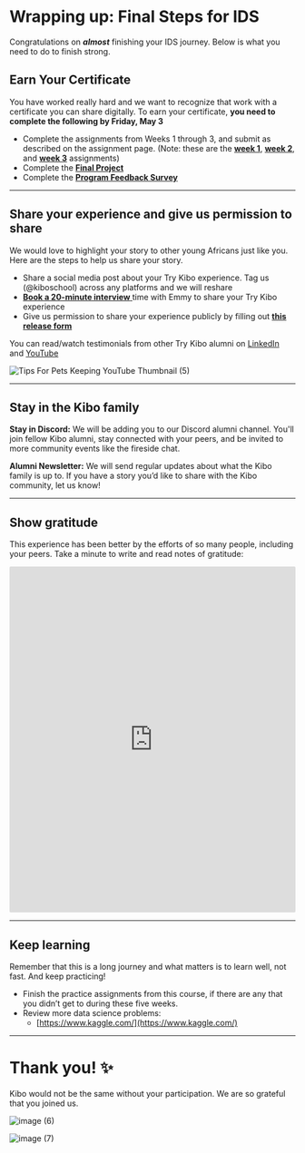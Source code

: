 # Wrapping up: Final Steps for IDS
Congratulations on **_almost_** finishing your IDS journey. Below is what you need to do to finish strong.

## Earn Your Certificate
You have worked really hard and we want to recognize that work with a certificate you can share digitally. To earn your certificate, **you need to complete the following by Friday, May 3**

- Complete the assignments from Weeks 1 through 3, and submit as described on the assignment page. (Note: these are the **[week 1](./intro-to-data/assignment.md)**, **[week 2](./databases-and-sql/assignment.md)**, and **[week 3](./data-visualization/assignment.md)** assignments)
- Complete the **[Final Project](https://lms.kibo.school/course/tkid_tk11/week_5_final_project_and_wrap_up/final_project_and_wrap_up)**
- Complete the <a href="https://forms.gle/83aiK13VoM4yptok6" target="_blank">**Program Feedback Survey**</a>

---

<!-- ## Study computer science at Kibo in 2024

![Mar 2023 Degree Promo - Twitter (1)](/images/1.png)

From software engineering and product management to data science and academia, your professional options with computer science are virtually limitless. 

If you would like to build a career of impact as a world-class technologist at Kibo, learn more and indicate your interest here <a href="https://kibo.school/degree/" target="_blank">here </a>

Application opens in 2024! -->


## Share your experience and give us permission to share

We would love to highlight your story to other young Africans just like you. Here are the steps to help us share your story.

- Share a social media post about your Try Kibo experience. Tag us (@kiboschool) across any platforms and we will reshare 
- <a href="https://calendly.com/emeka-11/try-kibo-interview" target = "_blank">**Book a 20-minute interview** </a> time with Emmy to share your Try Kibo experience 
- Give us permission to share your experience publicly by filling out **[this release form](https://kibo-school.typeform.com/release-form)**

You can read/watch testimonials from other Try Kibo alumni on <a href="https://www.linkedin.com/posts/aziz-chebil-5743731b7_kibo-onlinelearning-africa-activity-7044623279298351105-FyBw?" target = "_blank">LinkedIn</a> and <a href="https://www.youtube.com/watch?v=f7araLLjUWo&list=PLEApm5XV23vX9E6diwGxZKqVReU8-0Q-9" target = "_blank">YouTube </a>

![Tips For Pets Keeping YouTube Thumbnail (5)](/images/2.png)

---

## Stay in the Kibo family

**Stay in Discord:** We will be adding you to our Discord alumni channel. You'll join fellow Kibo alumni, stay connected with your peers, and be invited to more community events like the fireside chat.

**Alumni Newsletter:** We will send regular updates about what the Kibo family is up to. If you have a story you’d like to share with the Kibo community, let us know!

---

## Show gratitude

This experience has been better by the efforts of so many people, including your peers. Take a minute to write and read notes of gratitude:

<div style="border:1px solid rgba(0,0,0,0.1);border-radius:2px;box-sizing:border-box;overflow:hidden;position:relative;width:100%;background:#F4F4F4"><iframe src="https://padlet.com/embed/djha0uuurmjeqqah" frameborder="0" allow="camera;microphone;geolocation" style="width:100%;height:608px;display:block;padding:0;margin:0"></iframe></div>

---

## Keep learning

Remember that this is a long journey and what matters is to learn well, not fast. And keep practicing!

- Finish the practice assignments from this course, if there are any that you didn’t get to during these five weeks.
- Review more data science problems:
  - [https://www.kaggle.com/](https://www.kaggle.com/)

---

# **Thank you! ✨**

Kibo would not be the same without your participation. We are so grateful that you joined us.

![image (6)](/images/6.png)

![image (7)](/images/7.png)
